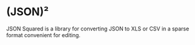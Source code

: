 # (JSON)²

JSON Squared is a library for converting JSON to XLS or CSV in a sparse format convenient for editing.

